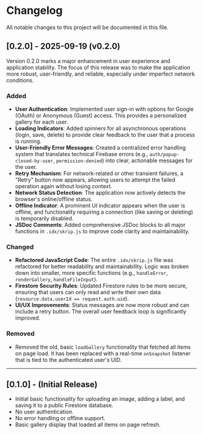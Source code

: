# Changelog

All notable changes to this project will be documented in this file.

## [0.2.0] - 2025-09-19 (v0.2.0)

Version 0.2.0 marks a major enhancement in user experience and application stability. The focus of this release was to make the application more robust, user-friendly, and reliable, especially under imperfect network conditions.

### Added

-   **User Authentication**: Implemented user sign-in with options for Google (OAuth) or Anonymous (Guest) access. This provides a personalized gallery for each user.
-   **Loading Indicators**: Added spinners for all asynchronous operations (login, save, delete) to provide clear feedback to the user that a process is running.
-   **User-Friendly Error Messages**: Created a centralized error handling system that translates technical Firebase errors (e.g., `auth/popup-closed-by-user`, `permission-denied`) into clear, actionable messages for the user.
-   **Retry Mechanism**: For network-related or other transient failures, a "Retry" button now appears, allowing users to attempt the failed operation again without losing context.
-   **Network Status Detection**: The application now actively detects the browser's online/offline status.
-   **Offline Indicator**: A prominent UI indicator appears when the user is offline, and functionality requiring a connection (like saving or deleting) is temporarily disabled.
-   **JSDoc Comments**: Added comprehensive JSDoc blocks to all major functions in `.idx/skrip.js` to improve code clarity and maintainability.

### Changed

-   **Refactored JavaScript Code**: The entire `.idx/skrip.js` file was refactored for better readability and maintainability. Logic was broken down into smaller, more specific functions (e.g., `handleError`, `renderGallery`, `handleFileInput`).
-   **Firestore Security Rules**: Updated Firestore rules to be more secure, ensuring that users can only read and write their own data (`resource.data.userId == request.auth.uid`).
-   **UI/UX Improvements**: Status messages are now more robust and can include a retry button. The overall user feedback loop is significantly improved.

### Removed

-   Removed the old, basic `loadGallery` functionality that fetched all items on page load. It has been replaced with a real-time `onSnapshot` listener that is tied to the authenticated user's UID.

---

## [0.1.0] - (Initial Release)

-   Initial basic functionality for uploading an image, adding a label, and saving it to a public Firestore database.
-   No user authentication.
-   No error handling or offline support.
-   Basic gallery display that loaded all items on page refresh.

